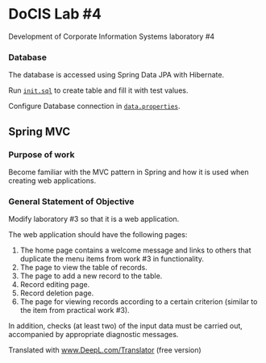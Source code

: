 # DoCIS Lab #4

Development of Corporate Information Systems laboratory #4

### Database

The database is accessed using Spring Data JPA with Hibernate.

Run [`init.sql`](init.sql) to create table and fill it with test values.

Configure Database connection in [`data.properties`](src/main/resources/application.properties).

## Spring MVC
### Purpose of work
Become familiar with the MVC pattern in Spring and how it is used when creating web applications.

### General Statement of Objective
Modify laboratory #3 so that it is a web application.

The web application should have the following pages:

1. The home page contains a welcome message and links to others that duplicate the menu items from work #3 in functionality.
2. The page to view the table of records.
3. The page to add a new record to the table.
4. Record editing page.
5. Record deletion page.
6. The page for viewing records according to a certain criterion (similar to the item from practical work #3).

In addition, checks (at least two) of the input data must be carried out, accompanied by appropriate diagnostic messages.

Translated with www.DeepL.com/Translator (free version)
